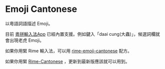 # Emoji Cantonese

以粵語詞語描述 Emoji。

目前 [粵拼輸入法App](https://github.com/yuetyam) 已經內置支援。例如鍵入「daai cung(大蟲)」，候選詞欄就會出現老虎 Emoji。

如果你用緊 Rime 輸入法，可以用 [rime-emoji-cantonese](https://github.com/rime/rime-emoji-cantonese) 配方。

如果你用緊 [Rime-Cantonese](https://github.com/rime/rime-cantonese) ，更新到最新版應該就可以用到。
